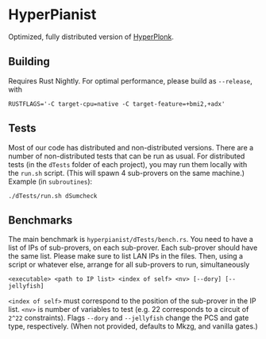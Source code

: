# HyperPianist
Optimized, fully distributed version of [HyperPlonk](https://github.com/EspressoSystems/hyperplonk).

## Building
Requires Rust Nightly. For optimal performance, please build as `--release`, with
```
RUSTFLAGS='-C target-cpu=native -C target-feature=+bmi2,+adx'
```

## Tests
Most of our code has distributed and non-distributed versions. There are a number of non-distributed tests that can be run as usual. For distributed tests (in the `dTests` folder of each project), you may run them locally with the `run.sh` script. (This will spawn 4 sub-provers on the same machine.) Example (in `subroutines`):
```
./dTests/run.sh dSumcheck
```

## Benchmarks
The main benchmark is `hyperpianist/dTests/bench.rs`.
You need to have a list of IPs of sub-provers, on each sub-prover.
Each sub-prover should have the same list. Please make sure to list LAN IPs in the files.
Then, using a script or whatever else, arrange for all sub-provers to run, simultaneously
```
<executable> <path to IP list> <index of self> <nv> [--dory] [--jellyfish]
```
`<index of self>` must correspond to the position of the sub-prover in the IP list. `<nv>` is number of variables to test (e.g. 22 corresponds to a circuit of `2^22` constraints).
Flags `--dory` and `--jellyfish` change the PCS and gate type, respectively. (When not provided, defaults to Mkzg, and vanilla gates.)


